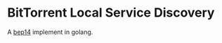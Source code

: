 # BitTorrent Local Service Discovery

A [bep14](https://www.bittorrent.org/beps/bep_0014.html) implement in golang.

